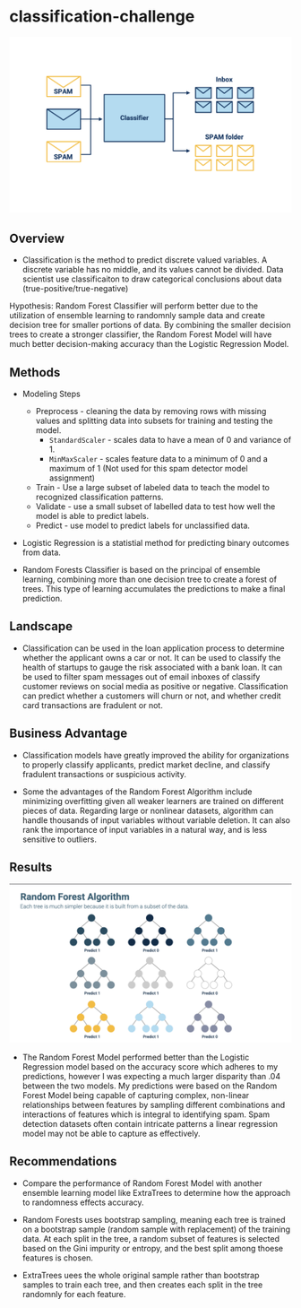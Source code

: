 # classification-challenge

<div align='center'>
    <img src='images/Spam_Classifier.png' alt='Image of 2 spam emails and one regular email going through a classifier'/>
</div>

## Overview

* Classification is the method to predict discrete valued variables. A discrete variable has no middle, and its values cannot be divided. Data scientist use classificaiton to draw categorical conclusions about data (true-positive/true-negative)

Hypothesis: Random Forest Classifier will perform better due to the utilization of ensemble learning to randomnly sample data and create decision tree for smaller portions of data. By combining the smaller decision trees to create a stronger classifier, the Random Forest Model will have much better decision-making accuracy than the Logistic Regression Model.

## Methods

* Modeling Steps
    * Preprocess - cleaning the data by removing rows with missing values and splitting data into subsets for training and testing the model.
        * `StandardScaler` - scales data to have a mean of 0 and variance of 1.
        * `MinMaxScaler` - scales feature data to a minimum of 0 and a maximum of 1 (Not used for this spam detector model assignment)
    * Train - Use a large subset of labeled data to teach the model to recognized classification patterns.
    * Validate - use a small subset of labelled data to test how well the model is able to predict labels.
    * Predict - use model to predict labels for unclassified data.

* Logistic Regression is a statistial method for predicting binary outcomes from data.

* Random Forests Classifier is based on the principal of ensemble learning, combining more than one decision tree to create a forest of trees. This type of learning accumulates the predictions to make a final prediction.

## Landscape
* Classification can be used in the loan application process to determine whether the applicant owns a car or not. It can be used to classify the health of startups to gauge the risk associated with a bank loan. It can be used to filter spam messages out of email inboxes of classify customer reviews on social media as positive or negative. Classification can predict whether a customers will churn or not, and whether credit card transactions are fradulent or not.

## Business Advantage
* Classification models have greatly improved the ability for organizations to properly classify applicants, predict market decline, and classify fradulent transactions or suspicious activity.

* Some the advantages of the Random Forest Algorithm include minimizing overfitting given all weaker learners are trained on different pieces of data. Regarding large or nonlinear datasets, algorithm can handle thousands of input variables without variable deletion. It can also rank the importance of input variables in a natural way, and is less sensitive to outliers.

## Results

<div align='center'>
    <img src='images/Random_Forests.png' alt='Nine trees representing a subset of data ramdonly sampled and the corresponding prediction'/>
</div>

* The Random Forest Model performed better than the Logistic Regression model based on the accuracy score which adheres to my predictions, however I was expecting a much larger disparity than .04 between the two models. My predictions were based on the Random Forest Model being capable of capturing complex, non-linear relationships between features by sampling different combinations and interactions of features which is integral to identifying spam. Spam detection datasets often contain intricate patterns a linear regression model may not be able to capture as effectively.

## Recommendations

* Compare the performance of Random Forest Model with another ensemble learning model like ExtraTrees to determine how the approach to randomness effects accuracy.

* Random Forests uses bootstrap sampling, meaning each tree is trained on a bootstrap sample (random sample with replacement) of the training data. At each split in the tree, a random subset of features is selected based on the Gini impurity or entropy, and the best split among thoese features is chosen.

* ExtraTrees uees the whole original sample rather than bootstrap samples to train each tree, and then creates each split in the tree randomnly for each feature.
